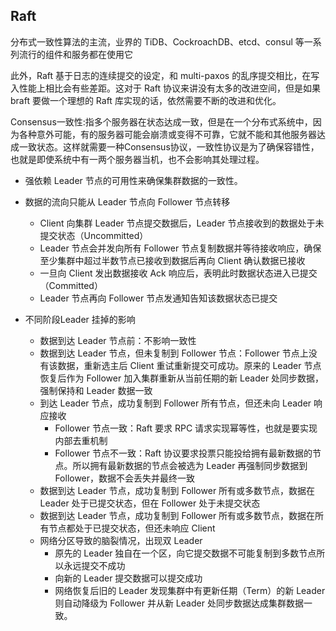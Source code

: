 ## Raft 

分布式一致性算法的主流，业界的 TiDB、CockroachDB、etcd、consul 等一系列流行的组件和服务都在使用它


此外，Raft 基于日志的连续提交的设定，和 multi-paxos 的乱序提交相比，在写入性能上相比会有些差距。这对于 Raft 协议来讲没有太多的改进空间，但是如果 braft 要做一个理想的 Raft 库实现的话，依然需要不断的改进和优化。

Consensus一致性:指多个服务器在状态达成一致，但是在一个分布式系统中，因为各种意外可能，有的服务器可能会崩溃或变得不可靠，它就不能和其他服务器达成一致状态。这样就需要一种Consensus协议，一致性协议是为了确保容错性，也就是即使系统中有一两个服务器当机，也不会影响其处理过程。

* 强依赖 Leader 节点的可用性来确保集群数据的一致性。
* 数据的流向只能从 Leader 节点向 Follower 节点转移
    - Client 向集群 Leader 节点提交数据后，Leader 节点接收到的数据处于未提交状态（Uncommitted）
    - Leader 节点会并发向所有 Follower 节点复制数据并等待接收响应，确保至少集群中超过半数节点已接收到数据后再向 Client 确认数据已接收
    - 一旦向 Client 发出数据接收 Ack 响应后，表明此时数据状态进入已提交（Committed）
    - Leader 节点再向 Follower 节点发通知告知该数据状态已提交

* 不同阶段Leader 挂掉的影响
    - 数据到达 Leader 节点前：不影响一致性
    - 数据到达 Leader 节点，但未复制到 Follower 节点：Follower 节点上没有该数据，重新选主后 Client 重试重新提交可成功。原来的 Leader 节点恢复后作为 Follower 加入集群重新从当前任期的新 Leader 处同步数据，强制保持和 Leader 数据一致
    - 到达 Leader 节点，成功复制到 Follower 所有节点，但还未向 Leader 响应接收
        + Follower 节点一致：Raft 要求 RPC 请求实现幂等性，也就是要实现内部去重机制
        + Follower 节点不一致：Raft 协议要求投票只能投给拥有最新数据的节点。所以拥有最新数据的节点会被选为 Leader 再强制同步数据到 Follower，数据不会丢失并最终一致
    - 数据到达 Leader 节点，成功复制到 Follower 所有或多数节点，数据在 Leader 处于已提交状态，但在 Follower 处于未提交状态
    - 数据到达 Leader 节点，成功复制到 Follower 所有或多数节点，数据在所有节点都处于已提交状态，但还未响应 Client
    - 网络分区导致的脑裂情况，出现双 Leader
        + 原先的 Leader 独自在一个区，向它提交数据不可能复制到多数节点所以永远提交不成功
        + 向新的 Leader 提交数据可以提交成功
        + 网络恢复后旧的 Leader 发现集群中有更新任期（Term）的新 Leader 则自动降级为 Follower 并从新 Leader 处同步数据达成集群数据一致。
